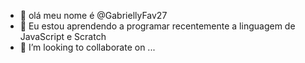 - 👋 olá meu nome é @GabriellyFav27
- 🌱 Eu estou aprendendo a programar recentemente a linguagem de JavaScript e Scratch 
- 💞️ I’m looking to collaborate on ...


<!---
GabriellyFav27/GabriellyFav27 is a ✨ special ✨ repository because its `README.md` (this file) appears on your GitHub profile.
You can click the Preview link to take a look at your changes.
--->
